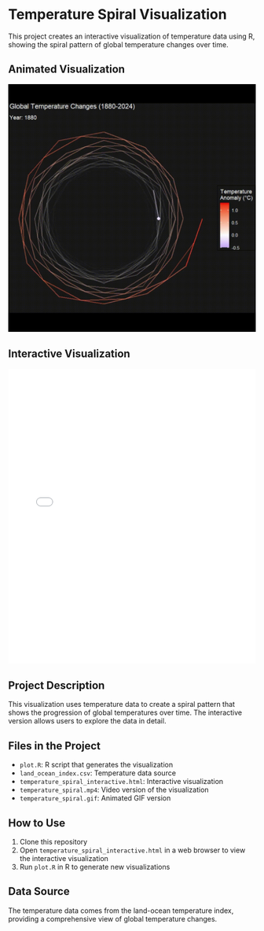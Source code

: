 # Temperature Spiral Visualization

This project creates an interactive visualization of temperature data using R, showing the spiral pattern of global temperature changes over time.

## Animated Visualization

![Temperature Spiral Animation](temperature_spiral.gif)

## Interactive Visualization

<iframe src="temperature_spiral_interactive.html" width="100%" height="600px" frameborder="0"></iframe>

## Project Description

This visualization uses temperature data to create a spiral pattern that shows the progression of global temperatures over time. The interactive version allows users to explore the data in detail.

## Files in the Project

- `plot.R`: R script that generates the visualization
- `land_ocean_index.csv`: Temperature data source
- `temperature_spiral_interactive.html`: Interactive visualization
- `temperature_spiral.mp4`: Video version of the visualization
- `temperature_spiral.gif`: Animated GIF version

## How to Use

1. Clone this repository
2. Open `temperature_spiral_interactive.html` in a web browser to view the interactive visualization
3. Run `plot.R` in R to generate new visualizations

## Data Source

The temperature data comes from the land-ocean temperature index, providing a comprehensive view of global temperature changes. 